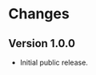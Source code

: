 <!--
Copyright (C) 2020 CESNET z.s.p.o.

oarepo-ui is free software; you can redistribute it and/or modify it
under the terms of the MIT License; see LICENSE file for more details.
-->

# Changes

## Version 1.0.0

- Initial public release.
